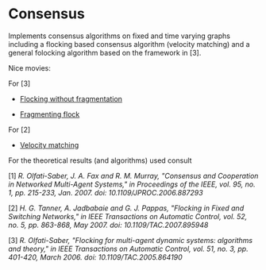 # Consensus
Implements consensus algorithms on fixed and time varying graphs including a flocking based
consensus algorithm (velocity matching) and a general folocking algorithm based
on the framework in [3]. 

Nice movies: 

  For [3] 
    
   * [Flocking without fragmentation](https://github.com/harveydevereux/Consensus/blob/master/Data/Flock_no_fragment.gif)
   
   * [Fragmenting flock](https://github.com/harveydevereux/Consensus/blob/master/Data/Flock_fragment.gif)
  
  For [2] 
    
   * [Velocity matching](https://github.com/harveydevereux/Consensus/blob/master/Data/movie.gif)

For the theoretical results (and algorithms) used consult 

[1] *R. Olfati-Saber, J. A. Fax and R. M. Murray, "Consensus and Cooperation in Networked Multi-Agent Systems," in Proceedings of the IEEE, vol. 95, no. 1, pp. 215-233, Jan. 2007.
doi: 10.1109/JPROC.2006.887293*

[2] *H. G. Tanner, A. Jadbabaie and G. J. Pappas, "Flocking in Fixed and Switching Networks," in IEEE Transactions on Automatic Control, vol. 52, no. 5, pp. 863-868, May 2007.
doi: 10.1109/TAC.2007.895948*

[3] *R. Olfati-Saber, "Flocking for multi-agent dynamic systems: algorithms and theory," in IEEE Transactions on Automatic Control, vol. 51, no. 3, pp. 401-420, March 2006.
doi: 10.1109/TAC.2005.864190*
